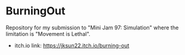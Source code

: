 # BurningOut
Repository for my submission to "Mini Jam 97: Simulation" where the limitation is "Movement is Lethal".
- itch.io link: https://jksun22.itch.io/burning-out

